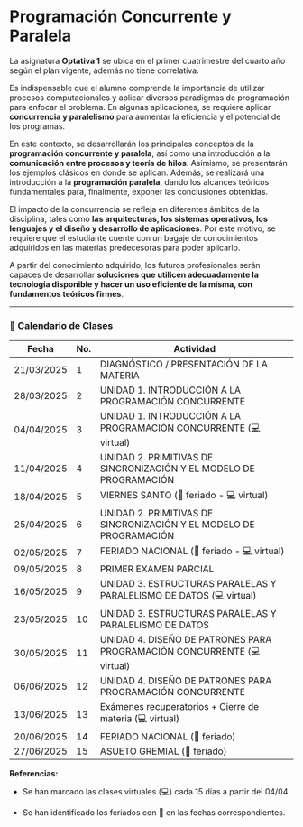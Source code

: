 # Programación Concurrente y Paralela

La asignatura **Optativa 1** se ubica en el primer cuatrimestre del cuarto año según el plan vigente, además no tiene correlativa.

Es indispensable que el alumno comprenda la importancia de utilizar procesos computacionales y aplicar diversos paradigmas de programación para enfocar el problema. En algunas aplicaciones, se requiere aplicar **concurrencia y paralelismo** para aumentar la eficiencia y el potencial de los programas. 

En este contexto, se desarrollarán los principales conceptos de la **programación concurrente y paralela**, así como una introducción a la **comunicación entre procesos y teoría de hilos**. Asimismo, se presentarán los ejemplos clásicos en donde se aplican. Además, se realizará una introducción a la **programación paralela**, dando los alcances teóricos fundamentales para, finalmente, exponer las conclusiones obtenidas.

El impacto de la concurrencia se refleja en diferentes ámbitos de la disciplina, tales como **las arquitecturas, los sistemas operativos, los lenguajes y el diseño y desarrollo de aplicaciones**. Por este motivo, se requiere que el estudiante cuente con un bagaje de conocimientos adquiridos en las materias predecesoras para poder aplicarlo.

A partir del conocimiento adquirido, los futuros profesionales serán capaces de desarrollar **soluciones que utilicen adecuadamente la tecnología disponible y hacer un uso eficiente de la misma, con fundamentos teóricos firmes**.

-----

### 📅 Calendario de Clases

| Fecha       | No. | Actividad                                                    |
| ----------- | --- | ------------------------------------------------------------ |
| 21/03/2025  | 1   | DIAGNÓSTICO / PRESENTACIÓN DE LA MATERIA                     |
| 28/03/2025  | 2   | UNIDAD 1. INTRODUCCIÓN A LA PROGRAMACIÓN CONCURRENTE         |
| 04/04/2025  | 3   | UNIDAD 1. INTRODUCCIÓN A LA PROGRAMACIÓN CONCURRENTE (💻 virtual) |
| 11/04/2025  | 4   | UNIDAD 2. PRIMITIVAS DE SINCRONIZACIÓN Y EL MODELO DE PROGRAMACIÓN |
| 18/04/2025  | 5   | VIERNES SANTO (📅 feriado - 💻 virtual)                      |
| 25/04/2025  | 6   | UNIDAD 2. PRIMITIVAS DE SINCRONIZACIÓN Y EL MODELO DE PROGRAMACIÓN |
| 02/05/2025  | 7   | FERIADO NACIONAL (📅 feriado - 💻 virtual)                    |
| 09/05/2025  | 8   | PRIMER EXAMEN PARCIAL                                       |
| 16/05/2025  | 9   | UNIDAD 3. ESTRUCTURAS PARALELAS Y PARALELISMO DE DATOS (💻 virtual) |
| 23/05/2025  | 10  | UNIDAD 3. ESTRUCTURAS PARALELAS Y PARALELISMO DE DATOS       |
| 30/05/2025  | 11  | UNIDAD 4. DISEÑO DE PATRONES PARA PROGRAMACIÓN CONCURRENTE (💻 virtual) |
| 06/06/2025  | 12  | UNIDAD 4. DISEÑO DE PATRONES PARA PROGRAMACIÓN CONCURRENTE   |
| 13/06/2025  | 13  | Exámenes recuperatorios + Cierre de materia (💻 virtual) |
| 20/06/2025  | 14  | FERIADO NACIONAL (📅 feriado)                                |
| 27/06/2025  | 15  | ASUETO GREMIAL (📅 feriado)                                  |



**Referencias:**

-   Se han marcado las clases virtuales (💻) cada 15 días a partir del 04/04.
    
-   Se han identificado los feriados con 📅 en las fechas correspondientes.
